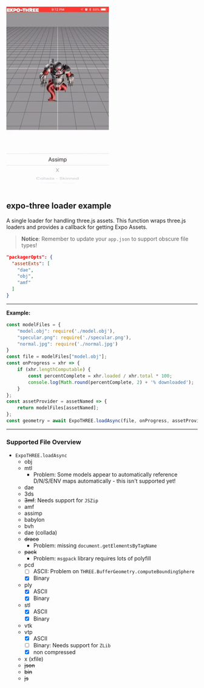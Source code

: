 ![demo](./demo.gif "demo")

## expo-three loader example

A single loader for handling three.js assets. This function wraps three.js loaders and provides a
callback for getting Expo Assets.

> **Notice**: Remember to update your `app.json` to support obscure file types!

```json
"packagerOpts": {
  "assetExts": [
    "dae",
    "obj",
    "amf"
  ]
}
```

----


**Example:**

```js
const modelFiles = {
    "model.obj": require('./model.obj'),
    "specular.png": require('./specular.png'),
    "normal.jpg": require('./normal.jpg')
}
const file = modelFiles["model.obj"];
const onProgress = xhr => {
    if (xhr.lengthComputable) {
        const percentComplete = xhr.loaded / xhr.total * 100;
        console.log(Math.round(percentComplete, 2) + '% downloaded');
    }
};
const assetProvider = assetNamed => {
    return modelFiles[assetNamed];
};
const geometry = await ExpoTHREE.loadAsync(file, onProgress, assetProvider);
```

---

### Supported File Overview

* `ExpoTHREE.loadAsync`
  * obj
  * mtl
    * Problem: Some models appear to automatically reference D/N/S/ENV maps automatically - this isn't supported yet!
  * dae
  * 3ds
  * ~~3mf~~: Needs support for `JSZip`
  * amf
  * assimp
  * babylon
  * bvh
  * dae (collada)
  * ~~draco~~
    * Problem: missing `document.getElementsByTagName`
  * ~~pack~~
    * Problem: `msgpack` library requires lots of polyfill
  * pcd
    * [ ] ASCII: Problem on `THREE.BufferGeometry.computeBoundingSphere`
    * [x] Binary
  * ply
    * [x] ASCII
    * [x] Binary
  * stl
    * [x] ASCII
    * [x] Binary
  * vtk
  * vtp
    * [x] ASCII
    * [ ] Binary: Needs support for `ZLib`
    * [x] non compressed
  * x (xfile)
  * ~~json~~
  * ~~bin~~
  * ~~js~~
